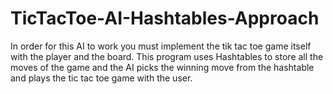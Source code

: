 # TicTacToe-AI-Hashtables-Approach

In order for this AI to work you must implement the tik tac toe game itself with the player and the board. This program uses Hashtables to store all the moves of the game and the AI picks the winning move from the hashtable and plays the tic tac toe game with the user.
